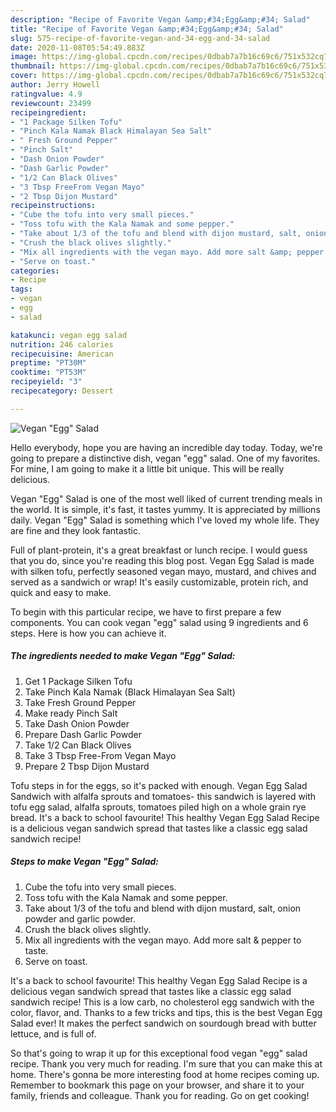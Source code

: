 ```yaml
---
description: "Recipe of Favorite Vegan &amp;#34;Egg&amp;#34; Salad"
title: "Recipe of Favorite Vegan &amp;#34;Egg&amp;#34; Salad"
slug: 575-recipe-of-favorite-vegan-and-34-egg-and-34-salad
date: 2020-11-08T05:54:49.883Z
image: https://img-global.cpcdn.com/recipes/0dbab7a7b16c69c6/751x532cq70/vegan-egg-salad-recipe-main-photo.jpg
thumbnail: https://img-global.cpcdn.com/recipes/0dbab7a7b16c69c6/751x532cq70/vegan-egg-salad-recipe-main-photo.jpg
cover: https://img-global.cpcdn.com/recipes/0dbab7a7b16c69c6/751x532cq70/vegan-egg-salad-recipe-main-photo.jpg
author: Jerry Howell
ratingvalue: 4.9
reviewcount: 23499
recipeingredient:
- "1 Package Silken Tofu"
- "Pinch Kala Namak Black Himalayan Sea Salt"
- " Fresh Ground Pepper"
- "Pinch Salt"
- "Dash Onion Powder"
- "Dash Garlic Powder"
- "1/2 Can Black Olives"
- "3 Tbsp FreeFrom Vegan Mayo"
- "2 Tbsp Dijon Mustard"
recipeinstructions:
- "Cube the tofu into very small pieces."
- "Toss tofu with the Kala Namak and some pepper."
- "Take about 1/3 of the tofu and blend with dijon mustard, salt, onion powder and garlic powder."
- "Crush the black olives slightly."
- "Mix all ingredients with the vegan mayo. Add more salt &amp; pepper to taste."
- "Serve on toast."
categories:
- Recipe
tags:
- vegan
- egg
- salad

katakunci: vegan egg salad 
nutrition: 246 calories
recipecuisine: American
preptime: "PT30M"
cooktime: "PT53M"
recipeyield: "3"
recipecategory: Dessert

---
```



![Vegan &#34;Egg&#34; Salad](https://img-global.cpcdn.com/recipes/0dbab7a7b16c69c6/751x532cq70/vegan-egg-salad-recipe-main-photo.jpg)

Hello everybody, hope you are having an incredible day today. Today, we're going to prepare a distinctive dish, vegan &#34;egg&#34; salad. One of my favorites. For mine, I am going to make it a little bit unique. This will be really delicious.

Vegan &#34;Egg&#34; Salad is one of the most well liked of current trending meals in the world. It is simple, it's fast, it tastes yummy. It is appreciated by millions daily. Vegan &#34;Egg&#34; Salad is something which I've loved my whole life. They are fine and they look fantastic.

Full of plant-protein, it&#39;s a great breakfast or lunch recipe. I would guess that you do, since you&#39;re reading this blog post. Vegan Egg Salad is made with silken tofu, perfectly seasoned vegan mayo, mustard, and chives and served as a sandwich or wrap! It&#39;s easily customizable, protein rich, and quick and easy to make.


To begin with this particular recipe, we have to first prepare a few components. You can cook vegan &#34;egg&#34; salad using 9 ingredients and 6 steps. Here is how you can achieve it.

<!--inarticleads1-->

##### The ingredients needed to make Vegan &#34;Egg&#34; Salad:

1. Get 1 Package Silken Tofu
1. Take Pinch Kala Namak (Black Himalayan Sea Salt)
1. Take  Fresh Ground Pepper
1. Make ready Pinch Salt
1. Take Dash Onion Powder
1. Prepare Dash Garlic Powder
1. Take 1/2 Can Black Olives
1. Take 3 Tbsp Free-From Vegan Mayo
1. Prepare 2 Tbsp Dijon Mustard


Tofu steps in for the eggs, so it&#39;s packed with enough. Vegan Egg Salad Sandwich with alfalfa sprouts and tomatoes- this sandwich is layered with tofu egg salad, alfalfa sprouts, tomatoes piled high on a whole grain rye bread. It&#39;s a back to school favourite! This healthy Vegan Egg Salad Recipe is a delicious vegan sandwich spread that tastes like a classic egg salad sandwich recipe! 

<!--inarticleads2-->

##### Steps to make Vegan &#34;Egg&#34; Salad:

1. Cube the tofu into very small pieces.
1. Toss tofu with the Kala Namak and some pepper.
1. Take about 1/3 of the tofu and blend with dijon mustard, salt, onion powder and garlic powder.
1. Crush the black olives slightly.
1. Mix all ingredients with the vegan mayo. Add more salt &amp; pepper to taste.
1. Serve on toast.


It&#39;s a back to school favourite! This healthy Vegan Egg Salad Recipe is a delicious vegan sandwich spread that tastes like a classic egg salad sandwich recipe! This is a low carb, no cholesterol egg sandwich with the color, flavor, and. Thanks to a few tricks and tips, this is the best Vegan Egg Salad ever! It makes the perfect sandwich on sourdough bread with butter lettuce, and is full of. 

So that's going to wrap it up for this exceptional food vegan &#34;egg&#34; salad recipe. Thank you very much for reading. I'm sure that you can make this at home. There's gonna be more interesting food at home recipes coming up. Remember to bookmark this page on your browser, and share it to your family, friends and colleague. Thank you for reading. Go on get cooking!

